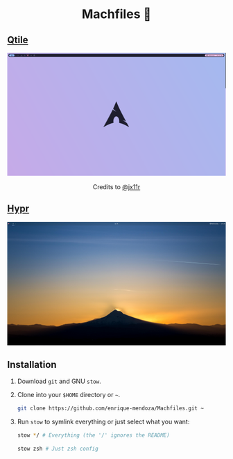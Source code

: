 <h1 id="top" align="center">Machfiles 🐶</h1>

## [Qtile](https://github.com/enrique-mendoza/Machfiles/tree/main/qtile/.config/qtile)

![preview](./.screenshots/qtile.png)

<p align="center">Credits to <a href="https://github.com/jx11r/qtile">@jx11r</a></p>

## [Hypr](https://github.com/enrique-mendoza/Machfiles/tree/main/hypr/.config/hypr)

![preview](./.screenshots/hypr.png)

## Installation

1. Download `git` and GNU `stow`.

2. Clone into your `$HOME` directory or `~`.

   ```bash
   git clone https://github.com/enrique-mendoza/Machfiles.git ~
   ```

3. Run `stow` to symlink everything or just select what you want:

   ```bash
   stow */ # Everything (the '/' ignores the README)
   ```

   ```bash
   stow zsh # Just zsh config
   ```

